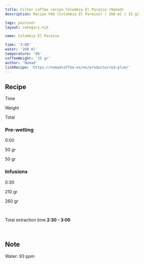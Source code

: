 ```yaml
---
title: Filter coffee recipe Colombia El Paraíso (Nomad)
description: Recipe V60 (Colombia El Paraíso) | 260 ml | 15 gr

tags: pourover
layout: category.njk

name: Colombia El Paraíso

time: '3:00'
water: '260 ml'
temperature: '96'
coffeeWeight: '15 gr'
author: 'Nomad'
linkRecipe: 'https://nomadcoffee.es/en/producto/red-plum/'
---
```


## Recipe


<div class="time-line">

Time

Weight

Total

</div>

### Pre-wetting

<div class="time-line">

0:00

50 gr

50 gr

</div>


### Infusions

<div class="time-line">

0:30

210 gr

260 gr

</div>

<br>

Total extraction time __2:30 - 3:00__

<br>
<div class="info-warm">

## Note

Water: 93 ppm
</div>


